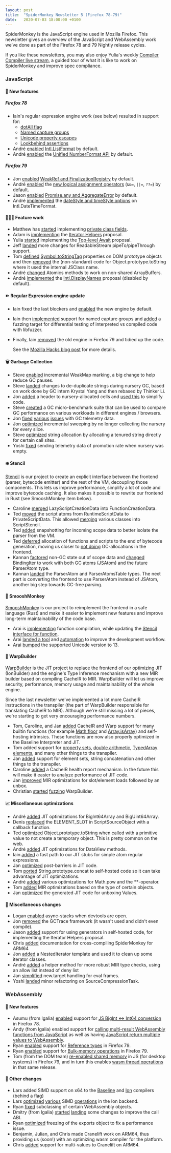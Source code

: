 ```yaml
---
layout: post
title:  "SpiderMonkey Newsletter 5 (Firefox 78-79)"
date:   2020-07-03 18:00:00 +0100
---
```

SpiderMonkey is the JavaScript engine used in Mozilla Firefox. This newsletter gives an overview of the JavaScript and WebAssembly work we’ve done as part of the Firefox 78 and 79 Nightly release cycles.

If you like these newsletters, you may also enjoy Yulia's weekly [Compiler Compiler live stream](https://developer.mozilla.com/events/compiler-compiler-yulia-startsev/), a guided tour of what it is like to work on SpiderMonkey and improve spec compliance.


### JavaScript


#### 🎁 New features


##### Firefox 78
*   Iain's regular expression engine work (see below) resulted in support for:
    *   [dotAll flag](https://github.com/tc39/proposal-regexp-dotall-flag)
    *   [Named capture groups](https://github.com/tc39/proposal-regexp-named-groups)
    *   [Unicode property escapes](https://github.com/tc39/proposal-regexp-unicode-property-escapes)
    *   [Lookbehind assertions](https://github.com/tc39/proposal-regexp-lookbehind)
*   André [enabled](https://bugzilla.mozilla.org/show_bug.cgi?id=1589095) [Intl.ListFormat](https://github.com/tc39/proposal-intl-list-format) by default.
*   André [enabled](https://bugzilla.mozilla.org/show_bug.cgi?id=1633836) the [Unified NumberFormat API](https://github.com/tc39/proposal-unified-intl-numberformat) by default.


##### Firefox 79
*   Jon [enabled](https://bugzilla.mozilla.org/show_bug.cgi?id=1639246) [WeakRef and FinalizationRegistry](https://github.com/tc39/proposal-weakrefs) by default.
*   André [enabled](https://bugzilla.mozilla.org/show_bug.cgi?id=1639591) the [new logical assignment operators](https://github.com/tc39/proposal-logical-assignment/) (`&&=`, `||=`, `??=`) by default.
*   Jason [enabled](https://bugzilla.mozilla.org/show_bug.cgi?id=1599769) [Promise.any and AggregateError](https://github.com/tc39/proposal-promise-any) by default.
*   André [implemented](https://bugzilla.mozilla.org/show_bug.cgi?id=1557718) the [dateStyle and timeStyle options](https://github.com/tc39/proposal-intl-datetime-style) on Intl.DateTimeFormat.


#### 👷🏽‍♀️ Feature work



*   Matthew has [started](https://bugzilla.mozilla.org/show_bug.cgi?id=1635839) implementing [private class fields](https://github.com/tc39/proposal-class-fields).
*   Adam is [implementing](https://bugzilla.mozilla.org/show_bug.cgi?id=1568906) the [Iterator Helpers](https://github.com/tc39/proposal-iterator-helpers) proposal.
*   Yulia [started](https://bugzilla.mozilla.org/show_bug.cgi?id=1519100) implementing the [Top-level Await](https://github.com/tc39/proposal-top-level-await) proposal.
*   Jeff [landed](https://bugzilla.mozilla.org/show_bug.cgi?id=1502355) more changes for ReadableStream pipeTo/pipeThrough support.
*   Tom [defined](https://bugzilla.mozilla.org/show_bug.cgi?id=1277799) [Symbol.toStringTag](https://developer.mozilla.org/en-US/docs/Web/JavaScript/Reference/Global_Objects/Symbol/toStringTag) properties on DOM prototype objects and then [removed](https://bugzilla.mozilla.org/show_bug.cgi?id=1277801) the (non-standard) code for Object.prototype.toString where it used the internal JSClass name.
*   André [changed](https://bugzilla.mozilla.org/show_bug.cgi?id=1630706) Atomics methods to work on non-shared ArrayBuffers.
*   André [implemented](https://bugzilla.mozilla.org/show_bug.cgi?id=1557727) the [Intl.DisplayNames](https://github.com/tc39/proposal-intl-displaynames) proposal (disabled by default).


#### ⏩ Regular Expression engine update



*   Iain fixed the last blockers and [enabled](https://bugzilla.mozilla.org/show_bug.cgi?id=1634135) the new engine by default.
*   Iain then [implemented](https://bugzilla.mozilla.org/show_bug.cgi?id=1362154) support for named capture groups and [added](https://bugzilla.mozilla.org/show_bug.cgi?id=1635275) a fuzzing target for differential testing of interpreted vs compiled code with libfuzzer.
*   Finally, Iain [removed](https://bugzilla.mozilla.org/show_bug.cgi?id=1642493) the old engine in Firefox 79 and tidied up the code.

    See the [Mozilla Hacks blog post](https://hacks.mozilla.org/2020/06/a-new-regexp-engine-in-spidermonkey/) for more details.



#### 🗑️ Garbage Collection



*   Steve [enabled](https://bugzilla.mozilla.org/show_bug.cgi?id=1633176) incremental WeakMap marking, a big change to help reduce GC pauses.
*   Steve [landed](https://bugzilla.mozilla.org/show_bug.cgi?id=1568923) changes to de-duplicate strings during nursery GC, based on work done by GC intern Krystal Yang and then rebased by Thinker Li.
*   Jon [added](https://bugzilla.mozilla.org/show_bug.cgi?id=1635087) a header to nursery-allocated cells and [used this](https://bugzilla.mozilla.org/show_bug.cgi?id=1635692) to simplify code.
*   Steve [created](https://bugzilla.mozilla.org/show_bug.cgi?id=1633625) a GC micro-benchmark suite that can be used to compare GC performance on various workloads in different engines / browsers.
*   Jon [fixed](https://bugzilla.mozilla.org/show_bug.cgi?id=1637318) [various](https://bugzilla.mozilla.org/show_bug.cgi?id=1637667) [issues](https://bugzilla.mozilla.org/show_bug.cgi?id=1637642) with GC telemetry data.
*   Jon [optimized](https://bugzilla.mozilla.org/show_bug.cgi?id=1470369) incremental sweeping by no longer collecting the nursery for every slice.
*   Steve [optimized](https://bugzilla.mozilla.org/show_bug.cgi?id=1644243) string allocation by allocating a tenured string directly for certain call sites.
*   Yoshi [fixed](https://bugzilla.mozilla.org/show_bug.cgi?id=1644111) sending telemetry data of promotion rate when nursery was empty.


#### ❇️ Stencil

[Stencil](https://bugzilla.mozilla.org/show_bug.cgi?id=1601332) is our project to create an explicit interface between the frontend (parser, bytecode emitter) and the rest of the VM, decoupling those components. This lets us improve performance, simplify a lot of code and improve bytecode caching. It also makes it possible to rewrite our frontend in Rust (see SmooshMonkey item below).



*   Caroline [merged](https://bugzilla.mozilla.org/show_bug.cgi?id=1631106) LazyScriptCreationData into FunctionCreationData.
*   Ted [moved](https://bugzilla.mozilla.org/show_bug.cgi?id=1638470) the script atoms from RuntimeScriptData to PrivateScriptData. This allowed [merging](https://bugzilla.mozilla.org/show_bug.cgi?id=1638670) various classes into ScriptStencil.
*   Ted [added](https://bugzilla.mozilla.org/show_bug.cgi?id=1636800) snapshotting for incoming scope data to better isolate the parser from the VM.
*   Ted [deferred](https://bugzilla.mozilla.org/show_bug.cgi?id=1599858) allocation of functions and scripts to the end of bytecode generation, moving us closer to [not doing](https://bugzilla.mozilla.org/show_bug.cgi?id=1544117) GC-allocations in the frontend.
*   Kannan [factored](https://bugzilla.mozilla.org/show_bug.cgi?id=1639612) non-GC state out of scope data and [changed](https://bugzilla.mozilla.org/show_bug.cgi?id=1642716) BindingIter to work with both GC atoms (JSAtom) and the future ParserAtom type.
*   Kannan [landed](https://bugzilla.mozilla.org/show_bug.cgi?id=1645845) the ParserAtom and ParserAtomsTable types. The next part is converting the frontend to use ParserAtom instead of JSAtom, another big step towards GC-free parsing.


#### 🐒 SmooshMonkey

[SmooshMonkey](https://github.com/mozilla-spidermonkey/jsparagus) is our project to reimplement the frontend in a safe language (Rust) and make it easier to implement new features and improve long-term maintainability of the code base. 



*   Arai is [implementing](https://github.com/mozilla-spidermonkey/jsparagus/issues/526) function compilation, while updating the [Stencil interface for function](https://bugzilla.mozilla.org/show_bug.cgi?id=1641202).
*   Arai [landed a tool](https://github.com/mozilla-spidermonkey/jsparagus/pull/567) and [automation](https://github.com/mozilla-spidermonkey/jsparagus/pull/570) to improve the development workflow.
*   Arai [bumped](https://github.com/mozilla-spidermonkey/jsparagus/pull/542) the supported Unicode version to 13.


#### 🚀 WarpBuilder

[WarpBuilder](https://bugzilla.mozilla.org/show_bug.cgi?id=1613592) is the JIT project to replace the frontend of our optimizing JIT (IonBuilder) and the engine's Type Inference mechanism with a new MIR builder based on compiling CacheIR to MIR. WarpBuilder will let us improve security, performance, memory usage and maintainability of the whole engine.

Since the last newsletter we've implemented a lot more CacheIR instructions in the transpiler (the part of WarpBuilder responsible for translating CacheIR to MIR). Although we're still missing a lot of pieces, we're starting to get very encouraging performance numbers.



*   Tom, Caroline, and Jan [added](https://bugzilla.mozilla.org/show_bug.cgi?id=1638111) CacheIR and Warp support for many builtin functions (for example [Math.floor](https://bugzilla.mozilla.org/show_bug.cgi?id=1639534) and [Array.isArray](https://bugzilla.mozilla.org/show_bug.cgi?id=1641297)) and self-hosting intrinsics. These functions are now also properly optimized in the Baseline Interpreter and JIT.
*   Tom added support for [property sets](https://bugzilla.mozilla.org/show_bug.cgi?id=1634742), [double arithmetic](https://bugzilla.mozilla.org/show_bug.cgi?id=1635589), [TypedArray elements](https://bugzilla.mozilla.org/show_bug.cgi?id=1637220), and many other things to the transpiler.
*   Jan [added](https://bugzilla.mozilla.org/show_bug.cgi?id=1636030) support for element sets, string concatenation and other things to the transpiler.
*   Caroline [added](https://bugzilla.mozilla.org/show_bug.cgi?id=1640284) a CacheIR health report mechanism. In the future this will make it easier to analyze performance of JIT code.
*   Jan [improved](https://bugzilla.mozilla.org/show_bug.cgi?id=1636946) MIR optimizations for slot/element loads followed by an unbox.
*   Christian [started](https://bugzilla.mozilla.org/show_bug.cgi?id=1646039) [fuzzing](https://en.wikipedia.org/wiki/Fuzzing) WarpBuilder.


#### 📈 Miscellaneous optimizations



*   André [added](https://bugzilla.mozilla.org/show_bug.cgi?id=1536699) JIT optimizations for BigInt64Array and BigUint64Array.
*   Denis [replaced](https://bugzilla.mozilla.org/show_bug.cgi?id=1501608) the ELEMENT_SLOT in ScriptSourceObject with a callback function.
*   Ted [optimized](https://bugzilla.mozilla.org/show_bug.cgi?id=1643750) Object.prototype.toString when called with a primitive value to not create a temporary object. This is pretty common on the web.
*   André [added](https://bugzilla.mozilla.org/show_bug.cgi?id=1065894) JIT optimizations for DataView methods.
*   Iain [added](https://bugzilla.mozilla.org/show_bug.cgi?id=1644590) a fast path to our JIT stubs for simple atom regular expressions.
*   Jan [optimized](https://bugzilla.mozilla.org/show_bug.cgi?id=1636916) post-barriers in JIT code.
*   Tom [ported](https://bugzilla.mozilla.org/show_bug.cgi?id=1645018) String.prototype.concat to self-hosted code so it can take advantage of JIT optimizations.
*   André [added](https://bugzilla.mozilla.org/show_bug.cgi?id=1564942) various optimizations for Math.pow and the **-operator.
*   Tom [added](https://bugzilla.mozilla.org/show_bug.cgi?id=1647370) MIR optimizations based on the type of certain objects.
*   Jan [optimized](https://bugzilla.mozilla.org/show_bug.cgi?id=1640829) the generated JIT code for unboxing Values.


#### 🧹 Miscellaneous changes



*   Logan [enabled](https://bugzilla.mozilla.org/show_bug.cgi?id=1601179) async-stacks when devtools are open.
*   Jon [removed](https://bugzilla.mozilla.org/show_bug.cgi?id=1386298) the GCTrace framework (it wasn't used and didn't even compile).
*   Jason [added](https://bugzilla.mozilla.org/show_bug.cgi?id=1637424) support for using generators in self-hosted code, for implementing the Iterator Helpers proposal.
*   Chris [added](https://bugzilla.mozilla.org/show_bug.cgi?id=1641684) documentation for cross-compiling SpiderMonkey for ARM64
*   Jon [added](https://bugzilla.mozilla.org/show_bug.cgi?id=1647319) a NestedIterator template and used it to clean up some iterator classes.
*   André [added](https://bugzilla.mozilla.org/show_bug.cgi?id=1635431) a helper method for more robust MIR type checks, using an allow list instead of deny list
*   Jan [simplified](https://bugzilla.mozilla.org/show_bug.cgi?id=1634698) new.target handling for eval frames.
*   Yoshi [landed](https://bugzilla.mozilla.org/show_bug.cgi?id=1628204) minor refactoring on SourceCompressionTask.


### WebAssembly


#### 🎁 New features



*   Asumu (from Igalia) [enabled](https://bugzilla.mozilla.org/show_bug.cgi?id=1623628) support for [JS BigInt &lt;-> Int64 conversion](https://github.com/WebAssembly/JS-BigInt-integration) in Firefox 78.
*   Andy (from Igalia) enabled support for [calling multi-result WebAssembly functions from JavaScript](https://bugzil.la/1625887) as well as having [JavaScript return multiple values to WebAssembly](https://bugzil.la/1622828). 
*   Ryan [enabled](https://bugzilla.mozilla.org/show_bug.cgi?id=1637884) support for [Reference types](https://github.com/WebAssembly/reference-types) in Firefox 79.
*   Ryan [enabled](https://bugzilla.mozilla.org/show_bug.cgi?id=1528294) support for [Bulk-memory operations](https://github.com/WebAssembly/bulk-memory-operations) in Firefox 79.
*   Tom (from the DOM team) [re-enabled shared memory](https://bugzilla.mozilla.org/show_bug.cgi?id=1619649) in JS (for desktop systems) in Firefox 79, and in turn this enables [wasm thread operations ](https://github.com/webassembly/threads)in that same release.


#### 🧹 Other changes



*   Lars added SIMD support on x64 to the [Baseline](https://bugzilla.mozilla.org/show_bug.cgi?id=1478632) and [Ion](https://bugzilla.mozilla.org/show_bug.cgi?id=1631228) compilers (behind a flag)
*   Lars [optimized](https://bugzilla.mozilla.org/show_bug.cgi?id=1639464) [various](https://bugzilla.mozilla.org/show_bug.cgi?id=1639517) SIMD [operations](https://bugzilla.mozilla.org/show_bug.cgi?id=1644424) in the Ion backend.
*   Ryan [fixed](https://bugzilla.mozilla.org/show_bug.cgi?id=1629998) subclassing of certain WebAssembly objects.
*   Dmitry (from Igalia) [started](https://bugzilla.mozilla.org/show_bug.cgi?id=1599722) [landing](https://bugzilla.mozilla.org/show_bug.cgi?id=1639153) some changes to improve the call ABI.
*   Ryan [optimized](https://bugzilla.mozilla.org/show_bug.cgi?id=1607784) freezing of the exports object to fix a performance issue.
*   Benjamin, Julian, and Chris made Cranelift work on ARM64, thus providing us (soon!) with an optimizing wasm compiler for the platform.
*   Chris [added](https://bugzilla.mozilla.org/show_bug.cgi?id=1641504) support for multi-values to Cranelift on ARM64.

